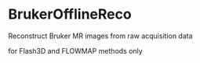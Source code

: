 # BrukerOfflineReco
Reconstruct Bruker MR images from raw acquisition data

for Flash3D and FLOWMAP methods only
